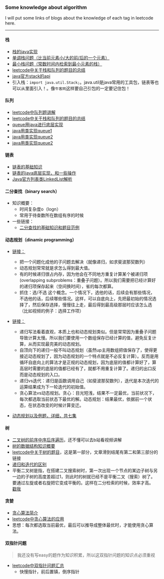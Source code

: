 ### Some knowledge about algorithm
I will put some links of blogs about the knowledge of each tag in leetcode here.

---

#### 栈
- [栈的java实现](https://www.cnblogs.com/fzz9/p/8167546.html#java%E5%AE%9E%E7%8E%B0)<br/>
- [单调栈问题（比当前元素小/大的前/后的一个元素）](https://blog.csdn.net/qq_17550379/article/details/86519771)<br/>
- [最小栈问题（常数时间内检索到最小元素的栈）](https://www.cnblogs.com/libai123456/p/10709310.html)<br/>
- [leetcode中关于栈和队列的题目的总结](https://zhuanlan.zhihu.com/p/61354685)<br/>
- [java官方stack的api](https://docs.oracle.com/javase/6/docs/api/java/util/Stack.html)<br/>
- 引入栈：`import java.util.Stack;`。java.util是java常用的工具包，链表等也可以从里面引入！。像`牛客网`这样要自己引包的一定要记住包！


#### 队列
- [leetcode中队列题讲解](https://blog.csdn.net/llz62378/article/details/78324379)
- [leetcode中关于栈和队列的题目的总结](https://zhuanlan.zhihu.com/p/61354685)<br/>
- [queue用java进行底层实现](https://www.cnblogs.com/liaohai/p/6523013.html)<br/>
- [java用类实现queue1](https://www.cnblogs.com/K-artorias/p/8143812.html)<br/>
- [java用类实现queue2](https://www.cnblogs.com/lemon-flm/p/7877898.html)<br/>
- [java用类实现queue2](https://www.runoob.com/java/data-queue.html)<br/>

#### 链表
- [链表的基础知识](https://blog.csdn.net/Shuffle_Ts/article/details/95055467)
- [链表的java底层实现，和一些操作](https://www.cnblogs.com/llfy/p/9395936.html)
- [Java官方列表类LinkedList解析](https://baijiahao.baidu.com/s?id=1598633392064956200&wfr=spider&for=pc)

#### 二分查找（binary search）
- 知识概要：
  - 时间复杂度o（logn）
  - 常用于待查数所在数组有序的时候
- 一些链接：
  - [二分查找的基础知识和题目范例](https://www.jianshu.com/p/3bdb7c29ab32)
  
#### 动态规划（dinamic programming）

- [链接：](https://www.bilibili.com/video/av16544031?from=search&seid=12793093025167879759)<br/>
  - 把一个问题化成他的子问题去解决（就像递归，如求斐波那契数列）
  - 动态规划常常就是求怎么得到最大值。
  - 有的时候递归很占内存，因为他会在不同地方重复计算某个被递归项(overlapping subproblems：重叠子问题）。所以我们需要把已经计算好的递归项保存起来（空间换时间），省的每次都算。<br/>
  - 抓住：选/不选 这个概念。一个情况下，选他的话，后续会有那些情况，不选他的话，后续哪些情况。这样，可以自底向上，先把最初始的情况选择了，然后保存选择，慢慢往上走，最后得到最高级那层时应该怎么选（比如视频的例子：选择工作项）<br/>
  
- [链接：](https://www.bilibili.com/video/av18512769/?spm_id_from=trigger_reload)<br/>
  - 递归写法看着直观，本质上也和动态规划类似。但是常常因为重叠子问题导致计算太慢。所以我们要使用一个数组保存已经计算的值，避免反复计算，从而实现最完美的动态规划。
  - 自顶向下的递归一般不叫动态规划（虽然up主用数组把值保存了，使得更接近动态规划了，因为动态规划的一个特点就是不必反复计算）。反而是用循环自底向上的算法才是正规的动态规划，因为底层的值都计算好了，算高层时需要的底层的值都已经有了，就都不用重复计算了。递归的出口反而是动态规划的入口。
  - 递归vs迭代：递归是函数调用自己（如斐波那契数列），迭代是本次迭代的运算结果成为下一轮迭代的初始值。
  - 贪心算法vs动态规划。贪心：目光短浅，结果不一定最优，当前状况下，每次都选取当前状态下最优的解。动态规划：结果最优，依据前一个状态，在状态改变的时候计算变迁。<br/>
  
- [动态规划以及例题，详细，共七集](https://www.bilibili.com/video/av95895415?p=1)<br/>


#### 树
- [二叉树的前序中序后序遍历](https://blog.csdn.net/weixin_41316824/article/details/88721467)，还不懂可以去b站看视频讲解
- [树的数据结构知识概要](https://blog.csdn.net/wannuoge4766/article/details/83998377)
- [leetcode中关于树的题目](https://www.cnblogs.com/liuzhen1995/p/11921771.html)，这是第一部分，文章滑到结尾有第二和第三部分的链接
- [递归和迭代的区别](https://www.jianshu.com/p/32bcc45efd32)
- 平衡二叉树是指，在搭建二叉搜索树时，第一次出现一个节点的某边子树与另一边的子树的高度差超过1，则此时的树就已经不是平衡二叉（搜索）树了。要通过左旋或者右旋把它变成平衡的。这样在二分检索的时候，效率才高。<br/>
[戳我](https://baijiahao.baidu.com/s?id=1646617486319372351&wfr=spider&for=pc)

#### 贪婪
- [贪心算法简介](https://www.cnblogs.com/aerer/p/9931068.html)
- [leetcode中贪心算法的应用](https://blog.csdn.net/qq_43699339/article/details/90146817)
- 思想：每次都选取当前最优，最后可以推导成整体最优时，才能使用贪心算法。

#### 双指针问题
> 我还没有写easy的题作为知识积累，所以这双指针问题的知识点必须重视
- [leetcode中双指针问题汇总](https://blog.csdn.net/pushup8/article/details/85071735)
  - 快慢指针，前后置镇，倒序指针

 
